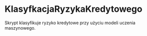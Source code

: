 # KlasyfkacjaRyzykaKredytowego
Skrypt klasyfikuje ryzyko kredytowe przy użyciu modeli uczenia maszynowego. 
